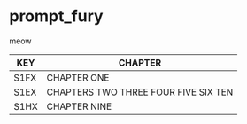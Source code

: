 # prompt_fury
meow

| KEY | CHAPTER |
| --- | --- |
| S1FX | CHAPTER ONE |
| S1EX | CHAPTERS TWO THREE FOUR FIVE SIX TEN |
| S1HX | CHAPTER NINE |
